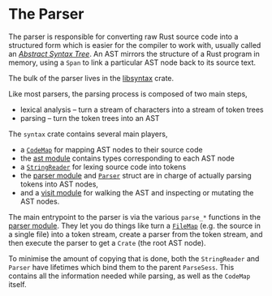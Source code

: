 # The Parser

The parser is responsible for converting raw Rust source code into a structured
form which is easier for the compiler to work with, usually called an [*Abstract
Syntax Tree*][ast]. An AST mirrors the structure of a Rust program in memory,
using a `Span` to link a particular AST node back to its source text.

The bulk of the parser lives in the [libsyntax] crate.

Like most parsers, the parsing process is composed of two main steps,

- lexical analysis – turn a stream of characters into a stream of token trees
- parsing – turn the token trees into an AST

The `syntax` crate contains several main players,

- a [`CodeMap`] for mapping AST nodes to their source code
- the [ast module] contains types corresponding to each AST node
- a [`StringReader`] for lexing source code into tokens
- the [parser module] and [`Parser`] struct are in charge of actually parsing
  tokens into AST nodes,
- and a [visit module] for walking the AST and inspecting or mutating the AST
  nodes.

The main entrypoint to the parser is via the various `parse_*` functions in the
[parser module]. They let you do things like turn a [`FileMap`][filemap] (e.g.
the source in a single file) into a token stream, create a parser from the
token stream, and then execute the parser to get a `Crate` (the root AST node).

To minimise the amount of copying that is done, both the `StringReader` and
`Parser` have lifetimes which bind them to the parent `ParseSess`. This contains
all the information needed while parsing, as well as the `CodeMap` itself.

[libsyntax]: https://doc.rust-lang.org/nightly/nightly-rustc/syntax/index.html
[rustc_errors]: https://doc.rust-lang.org/nightly/nightly-rustc/rustc_errors/index.html
[ast]: https://en.wikipedia.org/wiki/Abstract_syntax_tree
[`CodeMap`]: https://doc.rust-lang.org/nightly/nightly-rustc/syntax/codemap/struct.CodeMap.html
[ast module]: https://doc.rust-lang.org/nightly/nightly-rustc/syntax/ast/index.html
[parser module]: https://doc.rust-lang.org/nightly/nightly-rustc/syntax/parse/index.html
[`Parser`]: https://doc.rust-lang.org/nightly/nightly-rustc/syntax/parse/parser/struct.Parser.html
[`StringReader`]: https://doc.rust-lang.org/nightly/nightly-rustc/syntax/parse/lexer/struct.StringReader.html
[visit module]: https://doc.rust-lang.org/nightly/nightly-rustc/syntax/visit/index.html
[filemap]: https://doc.rust-lang.org/nightly/nightly-rustc/syntax/codemap/struct.FileMap.html

